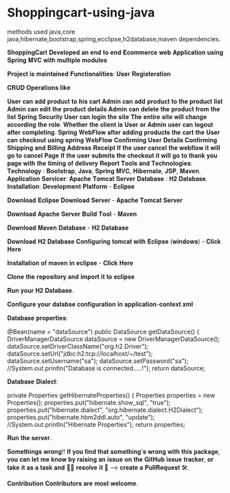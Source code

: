 # Shoppingcart-using-java
methods used java,core java,hibernate,bootstrap,spring,ecclipse,h2database,maven dependencies.


𝐒𝐡𝐨𝐩𝐩𝐢𝐧𝐠𝐂𝐚𝐫𝐭 
𝐃𝐞𝐯𝐞𝐥𝐨𝐩𝐞𝐝 𝐚𝐧 𝐞𝐧𝐝 𝐭𝐨 𝐞𝐧𝐝 𝐄𝐜𝐨𝐦𝐦𝐞𝐫𝐜𝐞 𝐰𝐞𝐛 𝐀𝐩𝐩𝐥𝐢𝐜𝐚𝐭𝐢𝐨𝐧 𝐮𝐬𝐢𝐧𝐠 𝐒𝐩𝐫𝐢𝐧𝐠 𝐌𝐕𝐂 𝐰𝐢𝐭𝐡 𝐦𝐮𝐥𝐭𝐢𝐩𝐥𝐞 𝐦𝐨𝐝𝐮𝐥𝐞𝐬

𝐏𝐫𝐨𝐣𝐞𝐜𝐭 𝐢𝐬  𝐦𝐚𝐢𝐧𝐭𝐚𝐢𝐧𝐞𝐝 
𝐅𝐮𝐧𝐜𝐭𝐢𝐨𝐧𝐚𝐥𝐢𝐭𝐢𝐞𝐬:
𝐔𝐬𝐞𝐫 𝐑𝐞𝐠𝐢𝐬𝐭𝐞𝐫𝐚𝐭𝐢𝐨𝐧

𝐂𝐑𝐔𝐃 𝐎𝐩𝐞𝐫𝐚𝐭𝐢𝐨𝐧𝐬 𝐥𝐢𝐤𝐞

𝐔𝐬𝐞𝐫 𝐜𝐚𝐧 𝐚𝐝𝐝 𝐩𝐫𝐨𝐝𝐮𝐜𝐭 𝐭𝐨 𝐡𝐢𝐬 𝐜𝐚𝐫𝐭
𝐀𝐝𝐦𝐢𝐧 𝐜𝐚𝐧 𝐚𝐝𝐝 𝐩𝐫𝐨𝐝𝐮𝐜𝐭 𝐭𝐨 𝐭𝐡𝐞 𝐩𝐫𝐨𝐝𝐮𝐜𝐭 𝐥𝐢𝐬𝐭
𝐀𝐝𝐦𝐢𝐧 𝐜𝐚𝐧 𝐞𝐝𝐢𝐭 𝐭𝐡𝐞 𝐩𝐫𝐨𝐝𝐮𝐜𝐭 𝐝𝐞𝐭𝐚𝐢𝐥𝐬
𝐀𝐝𝐦𝐢𝐧 𝐜𝐚𝐧 𝐝𝐞𝐥𝐞𝐭𝐞 𝐭𝐡𝐞 𝐩𝐫𝐨𝐝𝐮𝐜𝐭 𝐟𝐫𝐨𝐦 𝐭𝐡𝐞 𝐥𝐢𝐬𝐭
𝐒𝐩𝐫𝐢𝐧𝐠 𝐒𝐞𝐜𝐮𝐫𝐢𝐭𝐲
𝐔𝐬𝐞𝐫 𝐜𝐚𝐧 𝐥𝐨𝐠𝐢𝐧 𝐭𝐡𝐞 𝐬𝐢𝐭𝐞
𝐓𝐡𝐞 𝐞𝐧𝐭𝐢𝐫𝐞 𝐬𝐢𝐭𝐞 𝐰𝐢𝐥𝐥 𝐜𝐡𝐚𝐧𝐠𝐞 𝐚𝐜𝐜𝐨𝐫𝐝𝐢𝐧𝐠 𝐭𝐡𝐞 𝐫𝐨𝐥𝐞. 𝐖𝐡𝐞𝐭𝐡𝐞𝐫 𝐭𝐡𝐞 𝐜𝐥𝐢𝐞𝐧𝐭 𝐢𝐬 𝐔𝐬𝐞𝐫 𝐨𝐫 𝐀𝐝𝐦𝐢𝐧
𝐮𝐬𝐞𝐫 𝐜𝐚𝐧 𝐥𝐨𝐠𝐨𝐮𝐭 𝐚𝐟𝐭𝐞𝐫 𝐜𝐨𝐦𝐩𝐥𝐞𝐭𝐢𝐧𝐠.
𝐒𝐩𝐫𝐢𝐧𝐠 𝐖𝐞𝐛𝐅𝐥𝐨𝐰
𝐚𝐟𝐭𝐞𝐫 𝐚𝐝𝐝𝐢𝐧𝐠 𝐩𝐫𝐨𝐝𝐮𝐜𝐭𝐬 𝐭𝐡𝐞 𝐜𝐚𝐫𝐭 𝐭𝐡𝐞 𝐔𝐬𝐞𝐫 𝐜𝐚𝐧 𝐜𝐡𝐞𝐜𝐤𝐨𝐮𝐭 𝐮𝐬𝐢𝐧𝐠 𝐬𝐩𝐫𝐢𝐧𝐠 𝐖𝐞𝐛𝐅𝐥𝐨𝐰
𝐂𝐨𝐧𝐟𝐢𝐫𝐦𝐢𝐧𝐠 𝐔𝐬𝐞𝐫 𝐃𝐞𝐭𝐚𝐢𝐥𝐬
𝐂𝐨𝐧𝐟𝐢𝐫𝐦𝐢𝐧𝐠 𝐒𝐡𝐢𝐩𝐩𝐢𝐧𝐠 𝐚𝐧𝐝 𝐁𝐢𝐥𝐥𝐢𝐧𝐠 𝐀𝐝𝐝𝐫𝐞𝐬𝐬
𝐑𝐞𝐜𝐞𝐢𝐩𝐭
𝐈𝐟 𝐭𝐡𝐞 𝐮𝐬𝐞𝐫 𝐜𝐚𝐧𝐜𝐞𝐥 𝐭𝐡𝐞 𝐰𝐞𝐛𝐟𝐥𝐨𝐰 𝐢𝐭 𝐰𝐢𝐥𝐥 𝐠𝐨 𝐭𝐨 𝐜𝐚𝐧𝐜𝐞𝐥 𝐏𝐚𝐠𝐞
𝐈𝐟 𝐭𝐡𝐞 𝐮𝐬𝐞𝐫 𝐬𝐮𝐛𝐦𝐢𝐭𝐬 𝐭𝐡𝐞 𝐜𝐡𝐞𝐜𝐤𝐨𝐮𝐭 𝐢𝐭 𝐰𝐢𝐥𝐥 𝐠𝐨 𝐭𝐨 𝐭𝐡𝐚𝐧𝐤 𝐲𝐨𝐮 𝐩𝐚𝐠𝐞 𝐰𝐢𝐭𝐡 𝐭𝐡𝐞 𝐭𝐢𝐦𝐢𝐧𝐠 𝐨𝐟 𝐝𝐞𝐥𝐢𝐯𝐞𝐫𝐲 𝐑𝐞𝐩𝐨𝐫𝐭
𝐓𝐨𝐨𝐥𝐬 𝐚𝐧𝐝 𝐓𝐞𝐜𝐡𝐧𝐨𝐥𝐨𝐠𝐢𝐞𝐬:
𝐓𝐞𝐜𝐡𝐧𝐨𝐥𝐨𝐠𝐲 : 𝐁𝐨𝐨𝐭𝐬𝐭𝐫𝐚𝐩, 𝐉𝐚𝐯𝐚, 𝐒𝐩𝐫𝐢𝐧𝐠 𝐌𝐕𝐂, 𝐇𝐢𝐛𝐞𝐫𝐧𝐚𝐭𝐞, 𝐉𝐒𝐏, 𝐌𝐚𝐯𝐞𝐧.
𝐀𝐩𝐩𝐥𝐢𝐜𝐚𝐭𝐢𝐨𝐧 𝐒𝐞𝐫𝐯𝐢𝐜𝐞𝐫: 𝐀𝐩𝐚𝐜𝐡𝐞 𝐓𝐨𝐦𝐜𝐚𝐭 𝐒𝐞𝐫𝐯𝐞𝐫
𝐃𝐚𝐭𝐚𝐛𝐚𝐬𝐞 : 𝐇𝟐 𝐃𝐚𝐭𝐚𝐛𝐚𝐬𝐞.
𝐈𝐧𝐬𝐭𝐚𝐥𝐥𝐚𝐭𝐢𝐨𝐧:
𝐃𝐞𝐯𝐞𝐥𝐨𝐩𝐦𝐞𝐧𝐭 𝐏𝐥𝐚𝐭𝐟𝐨𝐫𝐦 - 𝐄𝐜𝐥𝐢𝐩𝐬𝐞 

𝐃𝐨𝐰𝐧𝐥𝐨𝐚𝐝 𝐄𝐜𝐥𝐢𝐩𝐬𝐞
𝐃𝐨𝐰𝐧𝐥𝐨𝐚𝐝
𝐒𝐞𝐫𝐯𝐞𝐫 - 𝐀𝐩𝐚𝐜𝐡𝐞 𝐓𝐨𝐦𝐜𝐚𝐭 𝐒𝐞𝐫𝐯𝐞𝐫

𝐃𝐨𝐰𝐧𝐥𝐨𝐚𝐝 𝐀𝐩𝐚𝐜𝐡𝐞 𝐒𝐞𝐫𝐯𝐞𝐫
𝐁𝐮𝐢𝐥𝐝 𝐓𝐨𝐨𝐥 - 𝐌𝐚𝐯𝐞𝐧

𝐃𝐨𝐰𝐧𝐥𝐨𝐚𝐝 𝐌𝐚𝐯𝐞𝐧
𝐃𝐚𝐭𝐚𝐛𝐚𝐬𝐞 - 𝐇𝟐 𝐃𝐚𝐭𝐚𝐛𝐚𝐬𝐞

𝐃𝐨𝐰𝐧𝐥𝐨𝐚𝐝 𝐇𝟐 𝐃𝐚𝐭𝐚𝐛𝐚𝐬𝐞
𝐂𝐨𝐧𝐟𝐢𝐠𝐮𝐫𝐢𝐧𝐠 𝐭𝐨𝐦𝐜𝐚𝐭 𝐰𝐢𝐭𝐡 𝐄𝐜𝐥𝐢𝐩𝐬𝐞 (𝐰𝐢𝐧𝐝𝐨𝐰𝐬) - 𝐂𝐥𝐢𝐜𝐤 𝐇𝐞𝐫𝐞

𝐈𝐧𝐬𝐭𝐚𝐥𝐥𝐚𝐭𝐢𝐨𝐧 𝐨𝐟 𝐦𝐚𝐯𝐞𝐧 𝐢𝐧 𝐞𝐜𝐥𝐢𝐩𝐬𝐞 - 𝐂𝐥𝐢𝐜𝐤 𝐇𝐞𝐫𝐞

𝐂𝐥𝐨𝐧𝐞 𝐭𝐡𝐞 𝐫𝐞𝐩𝐨𝐬𝐢𝐭𝐨𝐫𝐲 𝐚𝐧𝐝 𝐢𝐦𝐩𝐨𝐫𝐭 𝐢𝐭 𝐭𝐨 𝐞𝐜𝐥𝐢𝐩𝐬𝐞

𝐑𝐮𝐧 𝐲𝐨𝐮𝐫 𝐇𝟐 𝐃𝐚𝐭𝐚𝐛𝐚𝐬𝐞.

𝐂𝐨𝐧𝐟𝐢𝐠𝐮𝐫𝐞 𝐲𝐨𝐮𝐫 𝐝𝐚𝐭𝐚𝐛𝐬𝐞 𝐜𝐨𝐧𝐟𝐢𝐠𝐮𝐫𝐚𝐭𝐢𝐨𝐧 𝐢𝐧 𝐚𝐩𝐩𝐥𝐢𝐜𝐚𝐭𝐢𝐨𝐧-𝐜𝐨𝐧𝐭𝐞𝐱𝐭.𝐱𝐦𝐥

𝐃𝐚𝐭𝐚𝐛𝐚𝐬𝐞 𝐩𝐫𝐨𝐩𝐞𝐫𝐭𝐢𝐞𝐬:

  @Bean(name = "dataSource")
	public DataSource getDataSource() {
		DriverManagerDataSource dataSource = new DriverManagerDataSource();
		dataSource.setDriverClassName("org.h2.Driver");
		dataSource.setUrl("jdbc:h2:tcp://localhost/~/test");
		dataSource.setUsername("sa");
	    dataSource.setPassword("sa");
		//System.out.println("Database is connected.....!");
		return dataSource;
		
𝐃𝐚𝐭𝐚𝐛𝐚𝐬𝐞 𝐃𝐢𝐚𝐥𝐞𝐜𝐭:

private Properties getHibernateProperties() {
		Properties properties = new Properties();
		properties.put("hibernate.show_sql", "true");
		properties.put("hibernate.dialect", "org.hibernate.dialect.H2Dialect");
		properties.put("hibernate.hbm2ddl.auto", "update");
		//System.out.println("Hibernate Properties");
		return properties;
		
		
𝐑𝐮𝐧 𝐭𝐡𝐞 𝐬𝐞𝐫𝐯𝐞𝐫.

𝐒𝐨𝐦𝐞𝐭𝐡𝐢𝐧𝐠𝐬 𝐰𝐫𝐨𝐧𝐠!!
𝐈𝐟 𝐲𝐨𝐮 𝐟𝐢𝐧𝐝 𝐭𝐡𝐚𝐭 𝐬𝐨𝐦𝐞𝐭𝐡𝐢𝐧𝐠'𝐬 𝐰𝐫𝐨𝐧𝐠 𝐰𝐢𝐭𝐡 𝐭𝐡𝐢𝐬 𝐩𝐚𝐜𝐤𝐚𝐠𝐞, 𝐲𝐨𝐮 𝐜𝐚𝐧 𝐥𝐞𝐭 𝐦𝐞 𝐤𝐧𝐨𝐰 𝐛𝐲 𝐫𝐚𝐢𝐬𝐢𝐧𝐠 𝐚𝐧 𝐢𝐬𝐬𝐮𝐞 𝐨𝐧 𝐭𝐡𝐞 𝐆𝐢𝐭𝐇𝐮𝐛 𝐢𝐬𝐬𝐮𝐞 𝐭𝐫𝐚𝐜𝐤𝐞𝐫, 𝐨𝐫 𝐭𝐚𝐤𝐞 𝐢𝐭 𝐚𝐬 𝐚 𝐭𝐚𝐬𝐤 𝐚𝐧𝐝 🧑‍💻 𝐫𝐞𝐬𝐨𝐥𝐯𝐞 𝐢𝐭 💪 --> 𝐜𝐫𝐞𝐚𝐭𝐞 𝐚 𝐏𝐮𝐥𝐥𝐑𝐞𝐪𝐮𝐞𝐬𝐭 🛠.

𝐂𝐨𝐧𝐭𝐫𝐢𝐛𝐮𝐭𝐢𝐨𝐧
𝐂𝐨𝐧𝐭𝐫𝐢𝐛𝐮𝐭𝐨𝐫𝐬 𝐚𝐫𝐞 𝐦𝐨𝐬𝐭 𝐰𝐞𝐥𝐜𝐨𝐦𝐞.
